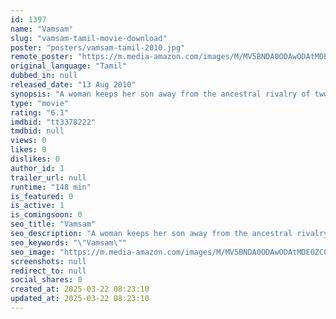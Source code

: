 ```yaml
---
id: 1397
name: "Vamsam"
slug: "vamsam-tamil-movie-download"
poster: "posters/vamsam-tamil-2010.jpg"
remote_poster: "https://m.media-amazon.com/images/M/MV5BNDA0ODAwODAtMDE0ZC00NzAwLWI2OWYtNzRhNzFmNDIzZGUyXkEyXkFqcGdeQXVyMTEzNzg0Mjkx._V1_SX300.jpg"
original_language: "Tamil"
dubbed_in: null
released_date: "13 Aug 2010"
synopsis: "A woman keeps her son away from the ancestral rivalry of two families in the village. However, after an unforeseen incident, he takes it upon himself to punish his enemies."
type: "movie"
rating: "6.1"
imdbid: "tt3378222"
tmdbid: null
views: 0
likes: 0
dislikes: 0
author_id: 1
trailer_url: null
runtime: "148 min"
is_featured: 0
is_active: 1
is_comingsoon: 0
seo_title: "Vamsam"
seo_description: "A woman keeps her son away from the ancestral rivalry of two families in the village. However, after an unforeseen incident, he takes it upon himself to punish his enemies."
seo_keywords: "\"Vamsam\""
seo_image: "https://m.media-amazon.com/images/M/MV5BNDA0ODAwODAtMDE0ZC00NzAwLWI2OWYtNzRhNzFmNDIzZGUyXkEyXkFqcGdeQXVyMTEzNzg0Mjkx._V1_SX300.jpg"
screenshots: null
redirect_to: null
social_shares: 0
created_at: 2025-03-22 08:23:10
updated_at: 2025-03-22 08:23:10
---
```


